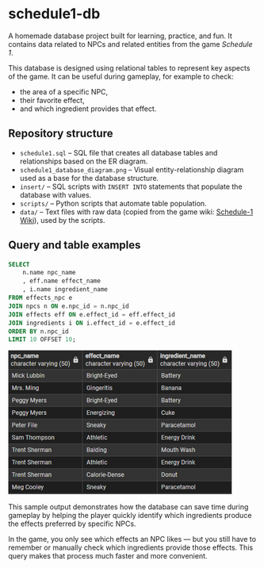 # schedule1-db

A homemade database project built for learning, practice, and fun. It contains data related to NPCs and related entities from the game *Schedule 1*.

This database is designed using relational tables to represent key aspects of the game. It can be useful during gameplay, for example to check:
- the area of a specific NPC,
- their favorite effect,
- and which ingredient provides that effect.

## Repository structure

- `schedule1.sql` – SQL file that creates all database tables and relationships based on the ER diagram.
- `schedule1_database_diagram.png` – Visual entity-relationship diagram used as a base for the database structure.
- `insert/` – SQL scripts with `INSERT INTO` statements that populate the database with values.
- `scripts/` – Python scripts that automate table population.
- `data/` – Text files with raw data (copied from the game wiki: [Schedule-1 Wiki](https://schedule-1.fandom.com/)), used by the scripts.

## Query and table examples

```sql
SELECT
	n.name npc_name
	, eff.name effect_name
	, i.name ingredient_name
FROM effects_npc e
JOIN npcs n ON e.npc_id = n.npc_id
JOIN effects eff ON e.effect_id = eff.effect_id
JOIN ingredients i ON i.effect_id = e.effect_id
ORDER BY n.npc_id
LIMIT 10 OFFSET 10;
```
![](https://github.com/chambers29/schedule1-db/blob/main/examples/example_npc_effect_ingredient.png)

This sample output demonstrates how the database can save time during gameplay by helping the player quickly identify which ingredients produce the effects preferred by specific NPCs.

In the game, you only see which effects an NPC likes — but you still have to remember or manually check which ingredients provide those effects.
This query makes that process much faster and more convenient.
